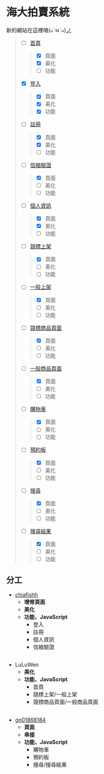 # 海大拍賣系統
新的網站在這裡唷(๑´ㅂ`๑)[ノ](http://140.121.197.131/NTOU-Auction/index.html) 
> - [ ] [首頁](https://gn01868184.github.io/NTOU-Auction-system.github.io/index.html) 
>> - [x] 頁面
>> - [x] 美化
>> - [ ] 功能
> - [x] [登入](https://gn01868184.github.io/NTOU-Auction-system.github.io/login.html) 
>> - [x] 頁面
>> - [x] 美化
>> - [x] 功能
> - [ ] [註冊](https://gn01868184.github.io/NTOU-Auction-system.github.io/registered.html) 
>> - [x] 頁面
>> - [x] 美化
>> - [ ] 功能
> - [ ] [信箱驗證](https://gn01868184.github.io/NTOU-Auction-system.github.io/verification.html) 
>> - [x] 頁面
>> - [ ] 美化
>> - [ ] 功能
> - [ ] [個人資訊](https://gn01868184.github.io/NTOU-Auction-system.github.io/personal.html) 
>> - [x] 頁面
>> - [X] 美化
>> - [ ] 功能
> - [ ] [競標上架](https://gn01868184.github.io/NTOU-Auction-system.github.io/bidding.html) 
>> - [x] 頁面
>> - [ ] 美化
>> - [ ] 功能
> - [ ] [一般上架](https://gn01868184.github.io/NTOU-Auction-system.github.io/commodity.html) 
>> - [x] 頁面
>> - [ ] 美化
>> - [ ] 功能
> - [ ] [競標商品頁面](https://gn01868184.github.io/NTOU-Auction-system.github.io/biddingPage.html) 
>> - [x] 頁面
>> - [ ] 美化
>> - [ ] 功能
> - [ ] [一般商品頁面](https://gn01868184.github.io/NTOU-Auction-system.github.io/commodityPage.html) 
>> - [x] 頁面
>> - [ ] 美化
>> - [ ] 功能
> - [ ] [購物車](https://gn01868184.github.io/NTOU-Auction-system.github.io/sCart.html) 
>> - [x] 頁面
>> - [ ] 美化
>> - [ ] 功能
> - [ ] [預約板](https://gn01868184.github.io/NTOU-Auction-system.github.io/reservation.html) 
>> - [x] 頁面
>> - [ ] 美化
>> - [ ] 功能
> - [ ] [搜尋](https://gn01868184.github.io/NTOU-Auction-system.github.io/search.html) 
>> - [x] 頁面
>> - [ ] 美化
>> - [ ] 功能
> - [ ] [搜尋結果](https://gn01868184.github.io/NTOU-Auction-system.github.io/searchResult.html)
>> - [x] 頁面
>> - [ ] 美化
>> - [ ] 功能

## 分工
* [chiafishh](https://github.com/chiafishh)
  * **增修頁面**
  * **美化**
  * **功能、JavaScript**
    * 登入
    * 註冊
    * 個人資訊
    * 信箱驗證
## 
* LuLuWen
  * **美化**
  * **功能、JavaScript**
    * 首頁
    * 競標上架/一般上架
    * 競標商品頁面/一般商品頁面
## 
* [gn01868184](https://github.com/gn01868184)
  * **頁面**
  * **串接**
  * **功能、JavaScript**
    * 購物車
    * 預約板
    * 搜尋/搜尋結果



